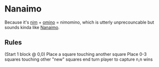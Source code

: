 # Nanaimo

Because it's [nim](https://en.wikipedia.org/wiki/Nim) + [omino](https://en.wikipedia.org/wiki/Polyomino) = nimomino, which is utterly unprecouncable but sounds kinda like [Nanaimo](https://en.wikipedia.org/wiki/Nanaimo).

## Rules
(Start 1 block @ 0,0)
Place a square touching another square
Place 0-3 squares touching other "new" squares
end turn
player to capture n,n wins